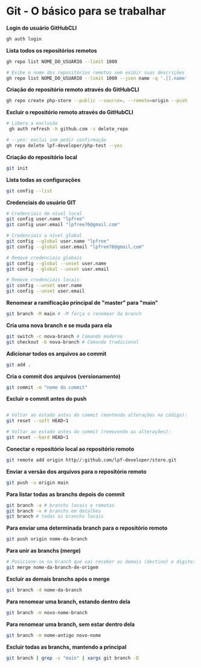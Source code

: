 # Git - O básico para se trabalhar

**Login do usuário GitHubCLI**
```bash
gh auth login
```
**Lista todos os repositórios remotos**
```bash
gh repo list NOME_DO_USUARIO --limit 1000

# Exibe o nome dos repositórios remotos sem exibir suas descrições
gh repo list NOME_DO_USUARIO --limit 1000 --json name -q '.[].name'
```
**Criação do repositório remoto através do GitHubCLI**
```bash
gh repo create php-store --public --source=. --remote=origin --push 
```
**Excluir o repositório remoto através do GitHubCLI**
```bash
# Libera a exclusão
 gh auth refresh -h github.com -s delete_repo

# --yes: exclui sem pedir confirmação  
gh repo delete lpf-developer/php-test --yes
```
**Criação do repositório local**
```bash
git init
```
<div style="page-break-before:always"></div>

**Lista todas as configurações**
```bash
git config --list
```
**Credenciais do usuário GIT**
```bash
# Credenciais de nível local
git config user.name "lpfree"
git config user.email "lpfree76@gmail.com"

# Credenciais a nível global
git config --global user.name "lpfree"
git config --global user.email "lpfree76@gmail.com"

# Remove credenciais globais
git config --global --unset user.name
git config --global --unset user.email

# Remove credenciais locais
git config --unset user.name
git config --unset user.email
```
<div style="page-break-before:always"></div>

**Renomear a ramificação principal de "master" para "main"**
```bash
git branch -M main # -M força o renomear da branch
```
**Cria uma nova branch e se muda para ela**
```bash
git switch -c nova-branch # Comando moderno
git checkout -b nova-branch # Comando tradicional
```
**Adicionar todos os arquivos ao commit**
```bash
git add .
```
**Cria o commit dos arquivos (versionamento)**
```bash
git commit -m "nome do commit"
```
**Excluir o commit antes do push**
```bash

# Voltar ao estado antes do commit (mantendo alterações no código):
git reset --soft HEAD~1

# Voltar ao estado antes do commit (removendo as alterações):
git reset --hard HEAD~1
```
**Conectar o repositório local ao repositório remoto**
```bash
git remote add origin http//:github.com/lpf-developer/store.git
```
**Enviar a versão dos arquivos para o repositório remoto**
```bash
git push -u origin main
```
<div style="page-break-before:always"></div>

**Para listar todas as branchs depois do commit**
```bash
git branch -a # branchs locais e remotas
git branch -v # branchs em detalhes
git branch # todas as branchs locais

```
**Para enviar uma determinada branch para o repositório remoto**
```bash
git push origin nome-da-branch
```
**Para unir as branchs (merge)**
```bash
# Posicione-se na branch que vai receber as demais (destino) e digite:
git merge nome-da-branch-de-origem
```
**Excluir as demais branchs após o merge**
```bash
git branch -d nome-da-branch
```
**Para renomear uma branch, estando dentro dela**
```bash
git branch -m novo-nome-branch
```
**Para renomear uma branch, sem estar dentro dela**
```bash
git branch -m nome-antigo novo-nome
```
**Excluir todas as branchs, mantendo a principal**
```bash
git branch | grep -v "main" | xargs git branch -D
```

